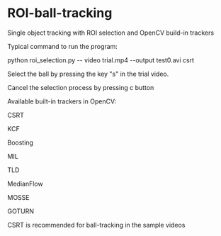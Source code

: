 # ROI-ball-tracking
Single object tracking with ROI selection and OpenCV build-in trackers

Typical command to run the program:

python roi_selection.py -- video trial.mp4 --output test0.avi csrt

Select the ball by pressing the key "s" in the trial video.

Cancel the selection process by pressing c button

Available built-in trackers in OpenCV:

CSRT

KCF

Boosting

MIL

TLD

MedianFlow

MOSSE

GOTURN

CSRT is recommended for ball-tracking in the sample videos 
